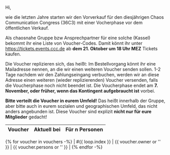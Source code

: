 Hi,

wie die letzten Jahre starten wir den Vorverkauf für den
diesjährigen Chaos Communication Congress (36C3) mit einer
Vocherphase vor dem öffentlichen Verkauf.

Als chaosnahe Gruppe bzw Ansprechpartner für eine solche
(Kassel) bekommt ihr eine Liste von Voucher-Codes. Damit
könnt ihr unter https://tickets.events.ccc.de ab **dem 21.
Oktober um 18 Uhr MEZ** Tickets kaufen.

Die Voucher replizieren sich, das heißt: Im Bestellvorgang
könnt ihr eine Mailadresse nennen, an die wir einen weiteren
Voucher senden sollen. 1-2 Tage nachdem wir den
Zahlungseingang verbuchen, werden wir an diese Adresse einen
weiteren (wieder replizierenden) Voucher versenden, falls
die Voucherphase noch nicht beendet ist. Die Voucherphase
endet am **7. November, oder früher, wenn das Kontingent
aufgebraucht ist** vorbei.

**Bitte verteilt die Voucher in eurem Umfeld!** Das heißt
innerhalb der Gruppe, aber bitte auch in eurem sozialen und
geographischen Umfeld, das nicht anders angebunden ist.
Diese Voucher sind explizit **nicht nur für eure
Mitglieder** gedacht!


| Voucher | Aktuell bei                       | Für n Personen |
| ------- | --------------------------------- | -------------- |
{% for voucher in vouchers -%}
| #{{ loop.index }} | {{ voucher.owner or '' }} | {{ voucher.persons or '' }} |
{% endfor -%}